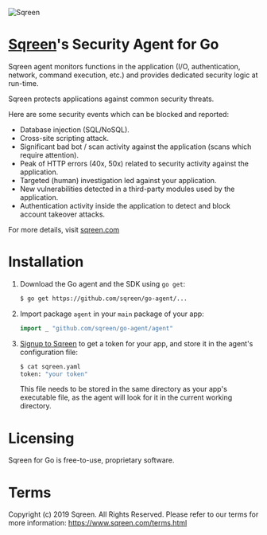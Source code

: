 ![Sqreen](https://s3-eu-west-1.amazonaws.com/sqreen-assets/npm/20171113/sqreen_horizontal_250.png)

# [Sqreen](https://www.sqreen.com/)'s Security Agent for Go

Sqreen agent monitors functions in the application (I/O, authentication,
network, command execution, etc.) and provides dedicated security logic at
run-time.

Sqreen protects applications against common security threats.

Here are some security events which can be blocked and reported:
* Database injection (SQL/NoSQL).
* Cross-site scripting attack.
* Significant bad bot / scan activity against the application (scans which
  require attention).
* Peak of HTTP errors (40x, 50x) related to security activity against the
  application.
* Targeted (human) investigation led against your application.
* New vulnerabilities detected in a third-party modules used by the application.
* Authentication activity inside the application to detect and block account
  takeover attacks.

For more details, visit [sqreen.com](https://www.sqreen.com/)

# Installation

1. Download the Go agent and the SDK using `go get`:

    ```sh
    $ go get https://github.com/sqreen/go-agent/...
    ```

1. Import package `agent` in your `main` package of your app:

    ```go
    import _ "github.com/sqreen/go-agent/agent"
    ```
1. [Signup to Sqreen](https://my.sqreen.io/signup) to get a token for your app,
   and store it in the agent's configuration file:

    ```sh
    $ cat sqreen.yaml
    token: "your token"
    ```
    
   This file needs to be stored in the same directory as your app's executable
   file, as the agent will look for it in the current working directory.

# Licensing

Sqreen for Go is free-to-use, proprietary software.

# Terms

Copyright (c) 2019 Sqreen. All Rights Reserved. Please refer to our terms for
more information: https://www.sqreen.com/terms.html
